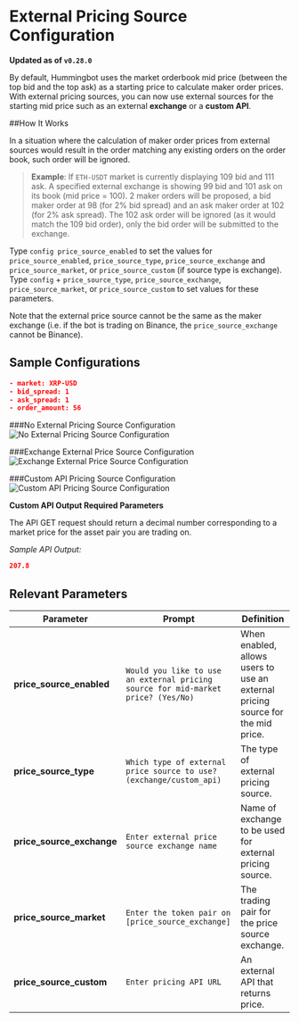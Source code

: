 # External Pricing Source Configuration

**Updated as of `v0.28.0`**

By default, Hummingbot uses the market orderbook mid price (between the top bid and the top ask) as a starting price to calculate maker order prices. 
With external pricing sources, you can now use external sources for the starting mid price such as an external **exchange** or a **custom API**.

##How It Works

In a situation where the calculation of maker order prices from external sources would result in the order matching any existing orders on the order book, such order will be ignored. 

>**Example**: If `ETH-USDT` market is currently displaying 109 bid and 111 ask. A specified external exchange is showing 99 bid and 101 ask on its book (mid price = 100). 2 maker orders will be proposed, a bid maker order at 98 (for 2% bid spread) and an ask maker order at 102 (for 2% ask spread). The 102 ask order will be ignored (as it would match the 109 bid order), only the bid order will be submitted to the exchange. 

Type `config price_source_enabled` to set the values for `price_source_enabled`, `price_source_type`, `price_source_exchange` and `price_source_market`, or `price_source_custom` (if source type is exchange). Type `config` + `price_source_type`, `price_source_exchange`, `price_source_market`, or `price_source_custom` to set values for these parameters.

Note that the external price source cannot be the same as the maker exchange (i.e. if the bot is trading on Binance, the `price_source_exchange` cannot be Binance). 

## Sample Configurations
```json
- market: XRP-USD
- bid_spread: 1
- ask_spread: 1
- order_amount: 56
```
###No External Pricing Source Configuration
![No External Pricing Source Configuration](/assets/img/price_source_None_config.PNG)

###Exchange External Price Source Configuration
![Exchange External Price Source Configuration](/assets/img/price_source_exchange_config.PNG)

###Custom API Pricing Source Configuration
![Custom API Pricing Source Configuration](/assets/img/price_source_custom_api_config.PNG)

**Custom API Output Required Parameters**

The API GET request should return a decimal number corresponding to a market price for the asset pair you are trading on.


*Sample API Output:*
```json
207.8
```


## Relevant Parameters

| Parameter | Prompt | Definition |
|-----------|--------|------------|
| **price_source_enabled** | `Would you like to use an external pricing source for mid-market price? (Yes/No)` | When enabled, allows users to use an external pricing source for the mid price. |
| **price_source_type** | `Which type of external price source to use? (exchange/custom_api)` | The type of external pricing source. |
| **price_source_exchange** | `Enter external price source exchange name` | Name of exchange to be used for external pricing source. |
| **price_source_market** | `Enter the token pair on [price_source_exchange]` | The trading pair for the price source exchange. |
| **price_source_custom** | `Enter pricing API URL` | An external API that returns price. |